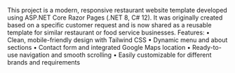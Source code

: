 This project is a modern, responsive restaurant website template developed using ASP.NET Core Razor Pages (.NET 8, C# 12). It was originally created based on a specific customer request and is now shared as a reusable template for similar restaurant or food service businesses.
Features:
•	Clean, mobile-friendly design with Tailwind CSS
•	Dynamic menu and about sections
•	Contact form and integrated Google Maps location
•	Ready-to-use navigation and smooth scrolling
•	Easily customizable for different brands and requirements
